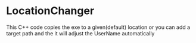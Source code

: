 # LocationChanger
This C++ code copies the exe to a given(default) location or you can add a target path and the it will adjust the UserName automatically
